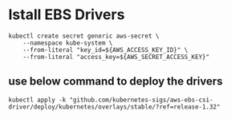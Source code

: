 # Istall EBS Drivers
```
kubectl create secret generic aws-secret \
    --namespace kube-system \
    --from-literal "key_id=${AWS_ACCESS_KEY_ID}" \
    --from-literal "access_key=${AWS_SECRET_ACCESS_KEY}"
```

## use below command to deploy the drivers
```
kubectl apply -k "github.com/kubernetes-sigs/aws-ebs-csi-driver/deploy/kubernetes/overlays/stable/?ref=release-1.32"
```